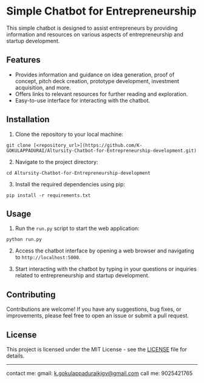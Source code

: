 # Simple Chatbot for Entrepreneurship

This simple chatbot is designed to assist entrepreneurs by providing information and resources on various aspects of entrepreneurship and startup development.

## Features

- Provides information and guidance on idea generation, proof of concept, pitch deck creation, prototype development, investment acquisition, and more.
- Offers links to relevant resources for further reading and exploration.
- Easy-to-use interface for interacting with the chatbot.

## Installation

1. Clone the repository to your local machine:

```
git clone [<repository_url>](https://github.com/K-GOKULAPPADURAI/Altursity-Chatbot-for-Entrepreneurship-development.git)
```

2. Navigate to the project directory:

```
cd Altursity-Chatbot-for-Entrepreneurship-development
```

3. Install the required dependencies using pip:

```
pip install -r requirements.txt
```

## Usage

1. Run the `run.py` script to start the web application:

```
python run.py
```

2. Access the chatbot interface by opening a web browser and navigating to `http://localhost:5000`.

3. Start interacting with the chatbot by typing in your questions or inquiries related to entrepreneurship and startup development.

## Contributing

Contributions are welcome! If you have any suggestions, bug fixes, or improvements, please feel free to open an issue or submit a pull request.

## License

This project is licensed under the MIT License - see the [LICENSE](LICENSE) file for details.

---
contact me:
gmail: k.gokulappaduraikjgv@gmail.com
call me: 9025421765
